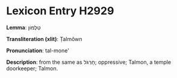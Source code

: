 # Lexicon Entry H2929

**Lemma**: טַלְמוֹן

**Transliteration (xlit)**: Ṭalmôwn

**Pronunciation**: tal-mone'

**Description**:
from the same as חָרְגֹּל; oppressive; Talmon, a temple doorkeeper; Talmon.

